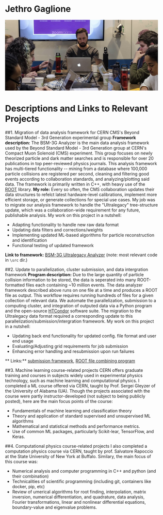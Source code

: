 # Jethro Gaglione
![My Image](fermilabDAS.png)
# Descriptions and Links to Relevant Projects

##1. Migration of data analysis framework for CERN CMS's Beyond Standard Model - 3rd Generation experimental group
**Framework description:** The BSM-3G Analyzer is the main data analysis framework used by the Beyond Standard Model - 3rd Generation group at CERN's Compact Muon Solenoid (CMS) experiment. This group focuses on newly theorized particle and dark matter searches and is responsible for over 20 publications in top peer-reviewed physics journals. This analysis framework has multi-tiered functionality -- mining from a database where 100,000 particle collisions are registered per second, cleaning and filtering good events according to collaboration standards, and analyzing/plotting said data. 
The framework is primarily written in C++, with heavy use of the [ROOT](https://root.cern/) library.
**My role:** Every so often, the CMS collaboration updates their data structures to refelct latest hardware-level calibrations, implement more efficient storage, or generate collections for special use cases. My job was to migrate our analysis framework to handle the "Ultralegacy" tree-structure update, which was a collaboration-wide requirement for any future, publishable analysis. My work on this project in a nutshell:

- Adapting functionality to handle new raw data format
- Updating data filters and corrections/weights
- Implementing updated ML-based algorithms for particle reconstruction and identification 
- Functional testing of updated framework

**Link to framework:** [BSM-3G Ultralegacy Analyzer](https://github.com/BSM3G/NanoAOD_Analyzer_UL) (note: most relevant code in `\src` dir.)

##2. Update to parallelization, cluster submission, and data intergration framework
**Program description:** Due to the large quantity of particle collision information to be stored, the data is seperated into many ROOT-formatted files each containing ~10 million events. The data analyzer framework described above runs on one file at a time and produces a ROOT file as output. This workflow requires running hundreds of files for a given collection of relevant data. We automate the parallelization, submission to a computing cluster, and integration of outputed data via a Python program and the open-source [HTCondor](https://htcondor.org/) software suite. The migration to the Ultralegacy data format required a corresponding update to this parallelization/submission/intergration framework. My work on this project in a nutshell:

- Updating back end functionality for updated config. file format and user end usage
- Evaluating/Adjusting grid requirements for job submission
- Enhancing error handling and resubmission upon run failures

** Links:** [submission framework](https://github.com/BSM3G/NanoAOD_Submission), [ROOT file combining program](https://github.com/BSM3G/NanoAOD_Analyzer_UL/blob/master/add_root_files_2016.py)

##3. Machine learning course-related projects
CERN offers graduate training and courses in subjects widely used in experimental physics technology, such as machine learning and computational physics. I completed a ML course offered via CERN, taught by Prof. Sergei Gleyzer of the University of Alabama (UA). Though the projects associated with the course were partly instructor-developed (not subject to being publicly posted), here are the main focus points of the course:
- Fundamentals of machine learning and classification theory
- Theory and application of standard supervised and unsupervised ML algorithms
- Mathematical and statistical methods and performance metrics.
- Use of common ML packages, particularly Scikit-lear, TensorFlow, and Keras.

##4. Computational physics course-related projects
I also completed a computation physics course via CERN, taught by prof. Salvatore Rapoccio at the State University of New York at Buffalo. Similary, the main focus of this course was:

- Numerical analysis and computer programming in C++ and python (and their combination)
- Technicalities of scientific programming (including git, containers like docker, pip, etc)
- Review of umerical algorithms for root finding, interpolation, matrix inversion, numerical differentiation, and quadrature, data analysis, Fourier transformations, linear and nonlinear differential equations, boundary-value and eigenvalue problems.






